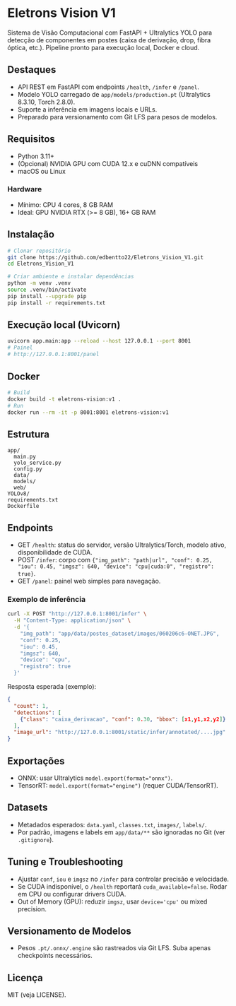 # Eletrons Vision V1

Sistema de Visão Computacional com FastAPI + Ultralytics YOLO para detecção de componentes em postes (caixa de derivação, drop, fibra óptica, etc.). Pipeline pronto para execução local, Docker e cloud.

## Destaques
- API REST em FastAPI com endpoints `/health`, `/infer` e `/panel`.
- Modelo YOLO carregado de `app/models/production.pt` (Ultralytics 8.3.10, Torch 2.8.0). 
- Suporte a inferência em imagens locais e URLs.
- Preparado para versionamento com Git LFS para pesos de modelos.

## Requisitos
- Python 3.11+
- (Opcional) NVIDIA GPU com CUDA 12.x e cuDNN compatíveis
- macOS ou Linux

### Hardware
- Mínimo: CPU 4 cores, 8 GB RAM
- Ideal: GPU NVIDIA RTX (>= 8 GB), 16+ GB RAM

## Instalação
```bash
# Clonar repositório
git clone https://github.com/edbentto22/Eletrons_Vision_V1.git
cd Eletrons_Vision_V1

# Criar ambiente e instalar dependências
python -m venv .venv
source .venv/bin/activate
pip install --upgrade pip
pip install -r requirements.txt
```

## Execução local (Uvicorn)
```bash
uvicorn app.main:app --reload --host 127.0.0.1 --port 8001
# Painel
# http://127.0.0.1:8001/panel
```

## Docker
```bash
# Build
docker build -t eletrons-vision:v1 .
# Run
docker run --rm -it -p 8001:8001 eletrons-vision:v1
```

## Estrutura
```
app/
  main.py
  yolo_service.py
  config.py
  data/
  models/
  web/
YOLOv8/
requirements.txt
Dockerfile
```

## Endpoints
- GET `/health`: status do servidor, versão Ultralytics/Torch, modelo ativo, disponibilidade de CUDA.
- POST `/infer`: corpo com `{"img_path": "path|url", "conf": 0.25, "iou": 0.45, "imgsz": 640, "device": "cpu|cuda:0", "registro": true}`.
- GET `/panel`: painel web simples para navegação.

### Exemplo de inferência
```bash
curl -X POST "http://127.0.0.1:8001/infer" \
  -H "Content-Type: application/json" \
  -d '{
    "img_path": "app/data/postes_dataset/images/060206c6-ONET.JPG",
    "conf": 0.25,
    "iou": 0.45,
    "imgsz": 640,
    "device": "cpu",
    "registro": true
  }'
```

Resposta esperada (exemplo):
```json
{
  "count": 1,
  "detections": [
    {"class": "caixa_derivacao", "conf": 0.30, "bbox": [x1,y1,x2,y2]}
  ],
  "image_url": "http://127.0.0.1:8001/static/infer/annotated/....jpg"
}
```

## Exportações
- ONNX: usar Ultralytics `model.export(format="onnx")`.
- TensorRT: `model.export(format="engine")` (requer CUDA/TensorRT).

## Datasets
- Metadados esperados: `data.yaml`, `classes.txt`, `images/`, `labels/`.
- Por padrão, imagens e labels em `app/data/**` são ignoradas no Git (ver `.gitignore`).

## Tuning e Troubleshooting
- Ajustar `conf`, `iou` e `imgsz` no `/infer` para controlar precisão e velocidade.
- Se CUDA indisponível, o `/health` reportará `cuda_available=false`. Rodar em CPU ou configurar drivers CUDA.
- Out of Memory (GPU): reduzir `imgsz`, usar `device='cpu'` ou mixed precision.

## Versionamento de Modelos
- Pesos `.pt/.onnx/.engine` são rastreados via Git LFS. Suba apenas checkpoints necessários.

## Licença
MIT (veja LICENSE).